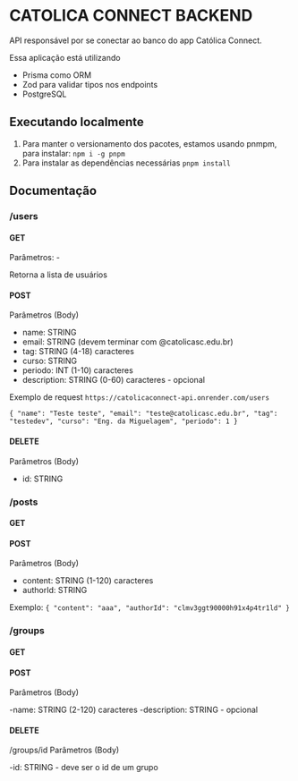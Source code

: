 # CATOLICA CONNECT BACKEND

API responsável por se conectar ao banco do app Católica Connect.

Essa aplicação está utilizando

- Prisma como ORM
- Zod para validar tipos nos endpoints
- PostgreSQL

## Executando localmente

1. Para manter o versionamento dos pacotes, estamos usando pnmpm, para instalar:
   `npm i -g pnpm`
2. Para instalar as dependências necessárias
   `pnpm install`

## Documentação

### /users

#### GET

Parâmetros: -

Retorna a lista de usuários

#### POST

Parâmetros (Body)

- name: STRING
- email: STRING (devem terminar com @catolicasc.edu.br)
- tag: STRING (4-18) caracteres
- curso: STRING
- periodo: INT (1-10) caracteres
- description: STRING (0-60) caracteres - opcional

Exemplo de request
`https://catolicaconnect-api.onrender.com/users`

`{
"name": "Teste teste",
"email": "teste@catolicasc.edu.br",
"tag": "testedev",
"curso": "Eng. da Miguelagem",
"periodo": 1
}`

#### DELETE

Parâmetros (Body)

- id: STRING

### /posts

#### GET

#### POST

Parâmetros (Body)

- content: STRING (1-120) caracteres
- authorId: STRING

Exemplo: `{
  "content": "aaa",
  "authorId": "clmv3ggt90000h91x4p4tr1ld"
}`

### /groups

#### GET

#### POST

Parâmetros (Body)

-name: STRING (2-120) caracteres
-description: STRING - opcional

#### DELETE

/groups/id
Parâmetros (Body)

-id: STRING - deve ser o id de um grupo
